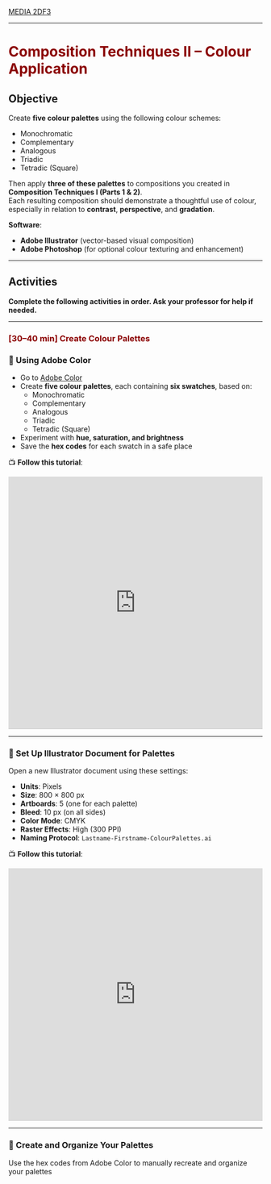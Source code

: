 [MEDIA 2DF3](README.md)

-------------------------------------------------------------------------------

<h1 style="color: darkred;">Composition Techniques II – Colour Application</h1>

## Objective

Create **five colour palettes** using the following colour schemes:
- Monochromatic  
- Complementary  
- Analogous  
- Triadic  
- Tetradic (Square)

Then apply **three of these palettes** to compositions you created in **Composition Techniques I (Parts 1 & 2)**.  
Each resulting composition should demonstrate a thoughtful use of colour, especially in relation to **contrast**, **perspective**, and **gradation**.

**Software**:
- **Adobe Illustrator** (vector-based visual composition)  
- **Adobe Photoshop** (for optional colour texturing and enhancement)

---

## Activities  
**Complete the following activities in order. Ask your professor for help if needed.**

---

<h3 style="color: darkred;">[30–40 min] Create Colour Palettes</h3>

### 🎨 Using Adobe Color
- Go to [Adobe Color](https://color.adobe.com/)  
- Create **five colour palettes**, each containing **six swatches**, based on:
  - Monochromatic
  - Complementary
  - Analogous
  - Triadic
  - Tetradic (Square)
- Experiment with **hue, saturation, and brightness**
- Save the **hex codes** for each swatch in a safe place

📺 **Follow this tutorial**:  
<iframe src="https://www.iorad.com/player/2496105/Adobe--Colour-Palette-Generator?src=iframe&oembed=1" width="100%" height="500px" style="border-bottom: 1px solid #ccc;" frameborder="0" allowfullscreen></iframe>

---

### 🧾 Set Up Illustrator Document for Palettes

Open a new Illustrator document using these settings:
- **Units**: Pixels  
- **Size**: 800 × 800 px  
- **Artboards**: 5 (one for each palette)  
- **Bleed**: 10 px (on all sides)  
- **Color Mode**: CMYK  
- **Raster Effects**: High (300 PPI)  
- **Naming Protocol**: `Lastname-Firstname-ColourPalettes.ai`

📺 **Follow this tutorial**:  
<iframe src="https://www.iorad.com/player/2496106/Adobe-Illustrator--Colour-Palettes-Set-Up?src=iframe&oembed=1" width="100%" height="500px" style="border-bottom: 1px solid #ccc;" frameborder="0" allowfullscreen></iframe>

---

### 🎨 Create and Organize Your Palettes

Use the hex codes from Adobe Color to manually recreate and organize your palettes
